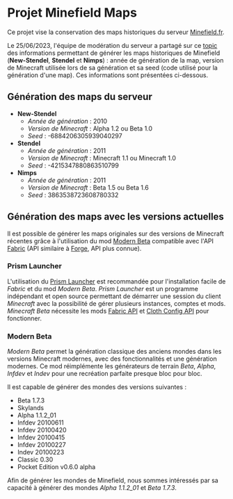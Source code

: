 # Projet Minefield Maps
Ce projet vise la conservation des maps historiques du serveur [Minefield.fr](https://pages.github.com/](https://www.minefield.fr/)https://www.minefield.fr/).

Le 25/06/2023, l'équipe de modération du serveur a partagé sur ce [topic](https://www.minefield.fr/forum/topic/65066-seeds-g%C3%A9n%C3%A9ration-stendelnsnimps/) des informations permettant de générer les maps historiques de Minefield (**New-Stendel**, **Stendel** et **Nimps**) : année de génération de la map, version de Minecraft utilisée lors de sa génération et sa seed (code utilisé pour la génération d'une map). Ces informations sont présentées ci-dessous.

## Génération des maps du serveur
* **New-Stendel**
  * _Année de génération_ : 2010
  * _Version de Minecraft_ : Alpha 1.2 ou Beta 1.0
  * _Seed_ : -6884206305939040297
* **Stendel**
  * _Année de génération_ : 2011
  * _Version de Minecraft_ : Minecraft 1.1 ou Minecraft 1.0
  * _Seed_ : -4215347880863510799
* **Nimps**
  * _Année de génération_ : 2011
  * _Version de Minecraft_ : Beta 1.5 ou Beta 1.6
  * _Seed_ : 3863538723608780332

## Génération des maps avec les versions actuelles
Il est possible de générer les maps originales sur des versions de Minecraft récentes grâce à l'utilisation du mod [Modern Beta](https://www.curseforge.com/minecraft/mc-mods/modern-beta) compatible avec l'API [Fabric](https://fabricmc.net/) (API similaire à [Forge](https://files.minecraftforge.net/net/minecraftforge/forge/), API plus connue).

### Prism Launcher

L'utilisation du [Prism Launcher](https://prismlauncher.org/) est recommandée pour l'installation facile de _Fabric_ et du mod _Modern Beta_. _Prism Launcher_ est un programme indépendant et open source permettant de démarrer une session du client _Minecraft_ avec la possibilité de gérer plusieurs instances, comptes et mods. _Minecraft Beta_ nécessite les mods [Fabric API](https://modrinth.com/mod/fabric-api) et [Cloth Config API](https://modrinth.com/mod/cloth-config) pour fonctionner.

### Modern Beta
_Modern Beta_ permet la génération classique des anciens mondes dans les versions Minecraft modernes, avec des fonctionnalités et une génération modernes. Ce mod réimplémente les générateurs de terrain _Beta_, _Alpha_, _Infdev_ et _Indev_ pour une recréation parfaite presque bloc pour bloc.

Il est capable de générer des mondes des versions suivantes :
* Beta 1.7.3
* Skylands
* Alpha 1.1.2_01
* Infdev 20100611
* Infdev 20100420
* Infdev 20100415
* Infdev 20100227
* Indev 20100223
* Classic 0.30
* Pocket Edition v0.6.0 alpha

Afin de générer les mondes de Minefield, nous sommes intéressés par sa capacité à générer des mondes _Alpha 1.1.2_01_ et _Beta 1.7.3_.
